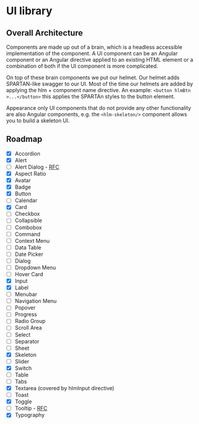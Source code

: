 # UI library

## Overall Architecture

Components are made up out of a brain, which is a headless accessible implementation
of the component. A UI component can be an Angular component or an Angular directive applied
to an existing HTML element or a combination of both if the UI component is more complicated.

On top of these brain components we put our helmet. Our helmet adds SPARTAN-like swagger to our UI.
Most of the time our helmets are added by applying the hlm + component name directive.
An example:
`<button hlmBtn >...</button>` this applies the SPARTAn styles to the button element.

Appearance only UI components that do not provide any other functionality are also
Angular components, e.g. the `<hlm-skeleton/>` component allows you to build a skeleton UI.

## Roadmap

- [x] Accordion
- [x] Alert
- [ ] Alert Dialog - [RFC](https://github.com/goetzrobin/spartan/issues/4)
- [x] Aspect Ratio
- [x] Avatar
- [x] Badge
- [x] Button
- [ ] Calendar
- [x] Card
- [ ] Checkbox
- [ ] Collapsible
- [ ] Combobox
- [ ] Command
- [ ] Context Menu
- [ ] Data Table
- [ ] Date Picker
- [ ] Dialog
- [ ] Dropdown Menu
- [ ] Hover Card
- [x] Input
- [x] Label
- [ ] Menubar
- [ ] Navigation Menu
- [ ] Popover
- [ ] Progress
- [ ] Radio Group
- [ ] Scroll Area
- [ ] Select
- [ ] Separator
- [ ] Sheet
- [x] Skeleton
- [ ] Slider
- [x] Switch
- [ ] Table
- [ ] Tabs
- [x] Textarea (covered by hlmInput directive)
- [ ] Toast
- [x] Toggle
- [ ] Tooltip - [RFC](https://github.com/goetzrobin/spartan/issues/5)
- [x] Typography
